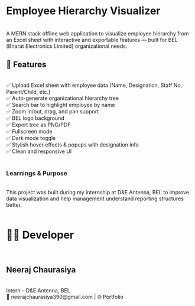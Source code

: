 <h1>Employee Hierarchy Visualizer </h1> <br>
A MERN stack offline web application to visualize employee hierarchy from an Excel sheet with interactive and exportable features
— built for BEL (Bharat Electronics Limited) organizational needs.

<br>
<h2>📌 Features </h2> <br>
✅ Upload Excel sheet with employee data (Name, Designation, Staff No, Parent/Child, etc.) <br>
✅ Auto-generate organizational hierarchy tree <br>
✅ Search bar to highlight employee by name <br>
✅ Zoom in/out, drag, and pan support <br>
✅ BEL logo background  <br>
✅ Export tree as PNG/PDF <br>
✅ Fullscreen mode <br>
✅ Dark mode toggle <br>
✅ Stylish hover effects & popups with designation info <br>
✅ Clean and responsive UI <br>

<br>
 <h3> Learnings & Purpose </h3>   <br>
This project was built during my internship at D&E Antenna, BEL to improve data visualization and help management understand reporting structures better. <br> <br>

<h1>👨‍💻 Developer  </h1>  <br>
 <h2> Neeraj Chaurasiya  </h2> <br>
Intern – D&E Antenna, BEL  <br>
📧 neerajchaurasiya390@gmail.com | 🌐 Portfolio  <br>
